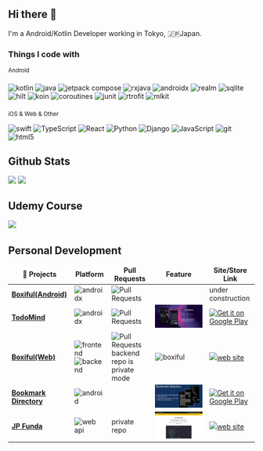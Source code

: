 ## Hi there 👋

I'm a Android/Kotlin Developer working in Tokyo, 🇯🇵Japan.

### Things I code with
<sup>Android</sup>

<div>
<img alt="kotlin" src="https://img.shields.io/badge/Kotlin-AA11FF?&style=flat-square&logo=kotlin&logoColor=white" />
<img alt="java" src="https://img.shields.io/badge/Java-ED8B00?style=flat-square&logo=java&logoColor=white" />
<img alt="jetpack compose" src="https://img.shields.io/badge/JetpackCompose-33CC55?style=flat-square&logo=jetpackcompose&logoColor=white">
<img alt="rxjava" src="https://img.shields.io/badge/RxJava-ED00FF?style=flat-square&logo=reactivex&logoColor=white">
<img alt="androidx" src="https://img.shields.io/badge/AndroidX-227733?style=flat-square&logo=android&logoColor=white">
<img alt="realm" src="https://img.shields.io/badge/Realm-ED00DD?style=flat-square&logo=realm&logoColor=white">
<img alt="sqlite" src="https://img.shields.io/badge/SQLite-3344FF?style=flat-square&logo=sqlite&logoColor=white">
<img alt="hilt" src="https://img.shields.io/badge/Hilt-FFFF22?style=flat-square&logo=hilt&logoColor=white">
<img alt="koin" src="https://img.shields.io/badge/Koin-ED8B00?style=flat-square&logo=koin&logoColor=white">
<img alt="coroutines" src="https://img.shields.io/badge/coroutines-33FF55?style=flat-square&logo=coroutines&logoColor=white">
<img alt="junit" src="https://img.shields.io/badge/JUnit-3355FF?style=flat-square&logo=junit&logoColor=white">
<img alt="rtrofit" src="https://img.shields.io/badge/Retrofit-005522?style=flat-square&logo=retrofit&logoColor=white">
<img alt="mlkit" src="https://img.shields.io/badge/MLKit-3345EE?style=flat-square&logo=mlkit&logoColor=white">
</div>

<sub>iOS & Web & Other</sub>

<div>
<img alt="swift" src="https://img.shields.io/badge/Swift-FA7343?style=flat-square&logo=swift&logoColor=white">
<img alt="TypeScript" src="https://img.shields.io/badge/-TypeScript-007ACC?style=flat-square&logo=typescript&logoColor=white" />
<img alt="React" src="https://img.shields.io/badge/React-6622DD?style=flat-square&logo=react&logoColor=white">
<img alt="Python" src="https://img.shields.io/badge/Python-0055FF?style=flat-square&logo=python&logoColor=white" />
<img alt="Django" src="https://img.shields.io/badge/Django-22AA33?style=flat-square&logo=django&logoColor=white" />
<img alt="JavaScript" src="https://img.shields.io/badge/JavaScript-FFDF1E?style=flat-square&logo=javascript&logoColor=black" />
<img alt="git" src="https://img.shields.io/badge/-Git-F05032?style=flat-square&logo=git&logoColor=white" />
<img alt="html5" src="https://img.shields.io/badge/-HTML5-E34F26?style=flat-square&logo=html5&logoColor=white" />
</div>

<!-- Stats section -->
## Github Stats
<div>
  <img src="https://github-readme-stats.vercel.app/api?username=masato1230&count_private=true&show_icons=true&bg_color=30,F59E0B,FF3700B3&title_color=fff&text_color=fff&hide=contribs,stars&icon_color=000" width="59%">
  <img src="https://github-readme-stats.vercel.app/api/top-langs/?username=masato1230&hide=html&layout=compact&bg_color=30,F59E0B,FF3700B3&title_color=fff&text_color=fff" width="39%">
</div>

## Udemy Course

<a href="https://www.udemy.com/course/android_jetpack_compose_beginner/?referralCode=7ED55AC75187B83D2BBA">
  <img src="https://user-images.githubusercontent.com/66544606/224676414-d8a71d48-f385-4504-a9f8-9be81f26a900.png" />
</a>

## Personal Development

<table>
  <thead align="center">
    <tr border: none;>
      <td><b>🎁 Projects</b></td>
      <td><b>Platform</b></td>
      <td><b>Pull Requests</b></td>
      <td><b>Feature</b></td>
      <td><b>Site/Store Link</b></td>
    </tr>
  </thead>
  <tbody>
  <tr>
      <td><a href="https://github.com/masato1230/BoxifulAndroid"><b>Boxiful(Android)</b></a></td>
      <td><img alt="androidx" src="https://img.shields.io/badge/Android-11EE33?style=flat-square&logo=android&logoColor=white"></td>
      <td><img alt="Pull Requests" src="https://img.shields.io/github/issues-pr-closed-raw/masato1230/BoxifulAndroid"/></td>
      <td></td>
      <td>under construction</td>
    </tr>
    <tr>
      <td><a href="https://github.com/masato1230/TodoMind"><b>TodoMind</b></a></td>
      <td><img alt="androidx" src="https://img.shields.io/badge/Android-11EE33?style=flat-square&logo=android&logoColor=white"></td>
      <td><img alt="Pull Requests" src="https://img.shields.io/github/issues-pr-closed-raw/masato1230/TodoMind"/></td>
      <td><img src="images/TodoMind/TodoMind_feature.001.jpeg"></td>
      <td><a href='https://play.google.com/store/apps/details?id=com.jp_funda.todomind&pcampaignid=pcampaignidMKT-Other-global-all-co-prtnr-py-PartBadge-Mar2515-1'><img alt='Get it on Google Play' src='https://play.google.com/intl/en_us/badges/static/images/badges/en_badge_web_generic.png' width="200px"/></td>
    </tr>
	  <tr>
      <td><a href="https://github.com/masato1230/Boxiful"><b>Boxiful(Web)</b></a></td>
      <td><img alt="frontend" src="https://img.shields.io/badge/Flontend-FF00FF?style=flat-square&logo=react&logoColor=white"><img alt="backend" src="https://img.shields.io/badge/Backend-330022?style=flat-square&logo=django&logoColor=white"></td>
      <td><img alt="Pull Requests" src="https://img.shields.io/github/issues-pr-closed-raw/masato1230/boxiful"/>backend repo is private mode</td>
      <td><img alt="boxiful" src="https://newappplace-s3-prod.s3.ap-northeast-1.amazonaws.com/users/3199/applications/782/screenshot1/mlYS95dqmGS8Ah2Ju0CyyOswtyZ1zBjS93GJFaiJ.png"></td>
      <td><a href="https://boxiful.jp/"><img src="https://masato.pythonanywhere.com/static/images/OGP.jpeg" width="200px">web site</a></td>
    </tr>
    <tr>
      <td><a href="https://github.com/masato1230/URLFolder"><b>Bookmark Directory</b></a></td>
      <td><img alt="android" src="https://img.shields.io/badge/Android-11EE33?style=flat-square&logo=android&logoColor=white"></td>
      <td></td>
      <td><img src="images/BookmarkDirectory/bookmarkdirectory.001.png" /></td>
      <td><a href='https://play.google.com/store/apps/details?id=com.jp_funda.urlfolder&pcampaignid=pcampaignidMKT-Other-global-all-co-prtnr-py-PartBadge-Mar2515-1'><img alt='Get it on Google Play' src='https://play.google.com/intl/en_us/badges/static/images/badges/en_badge_web_generic.png' width="200px"/></a></td>
    </tr>
    <tr>
      <td><a href="https://github.com/thmsgbrt/nodejs-typescript-express-apollo-graphql-starter"><b>JP Funda</b></a></td>
      <td><img alt="web api" src="https://img.shields.io/badge/Web API-223eee?style=flat-square&logo=django&logoColor=white"></td>
      <td>private repo</td>
      <td><img src="images/jp_funda/Screen Shot 2022-04-29 at 21.42.57.png" /></td>
      <td><a href='https://www.jp-funda.com'><img src="https://www.jp-funda.com/static/images/jp_funda_ogp.jpeg" width="200px" />web site</a></td>
    </tr>
  </tbody>
</table>
